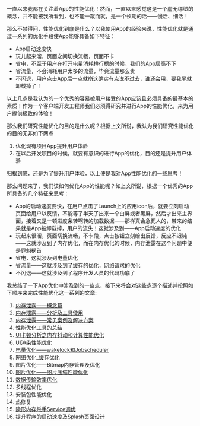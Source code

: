 一直以来我都在关注着App的性能优化！然而，一直以来感觉这是一个虚无缥缈的概念，并不能被我所看到，也不能一蹴而就，是一个长期的活——慢活、细活！

那么不禁得问，性能优化到底是什么？以我使用App的经验来说，性能优化就是通过一系列的优化手段使App能够具备如下特征：

* App启动速度快
* 玩儿起来溜，页面之间切换流畅，页面不卡
* 省电，不至于用户在打开电量消耗排行榜的时候，我们的App居高不下
* 省流量，不会消耗用户太多的流量，毕竟流量那么贵
* 不闪退，用户点击App后一点就崩这确实有点说不过去，谁还会用，要我早就卸载掉了！

以上几点是我认为的一个优秀的容易被用户接受的App应该且必须具备的最基本的素质！作为一个客户端开发工程师我们必须得研究并进行App的性能优化，来为用户提供极致的体验！

那么我们研究性能优化的目的是什么呢？根据上文所说，我认为我们研究性能优化的目的无非如下两点

1. 优化现有项目App提升用户体验
2. 在以后开发项目的时候，就要有意识的进行App的优化，目的还是提升用户体验

归根到底，还是为了提升用户体验，以上便是我对App性能优化的一些思考！

那么问题来了，我们该如何优化App的性能呢？如上文所说，根据一个优秀的App所具备的几个特征来思考：

* App的启动速度要快，在用户点击了Launch上的应用icon后，就要立刻启动页面给用户以反馈，不能等了半天了出来一个白屏或者黑屏，然后才出来主界面，接着又是一顿进度条转啊转的加载数据——那样真会急死人的，带来的结果就是App被卸载掉，用户的流失！这就涉及到——App启动速度的优化
* 玩起来很溜，页面切换流畅，不卡段，点击按钮立刻给出反馈，反应不迟钝——这就涉及到了内存优化，而在内存优化的时候，内存泄露在这个问题中便是罪魁祸首
* 省电，这就涉及到电量优化
* 省流量——这就涉及到了缓存的优化，网络请求的优化
* 不闪退——这就涉及到了程序开发人员的代码功底了

我总结了一下App优化中涉及到的一些点，接下来将会对这些点逐个描述并按照如下顺序来完成性能优化这一系列的文章:

1. [内存泄露——概念篇](内存泄露——概念篇.md)
2. [内存泄露——分析及工具使用](内存泄露——分析及工具使用.md)
3. [内存泄露——常见案例及解决方案](内存泄露——常见案例及解决方案.md)
4. [性能优化工具的总结](性能优化工具的总结.md)
5. [UI卡顿分析之内存抖动和计算性能优化](UI卡顿分析之内存抖动和计算性能优化.md)
6. [UI渲染性能优化](UI渲染性能优化.md)
7. [电量优化——wakelock和Jobscheduler](电量优化——wakelock和Jobscheduler.md)
8. [网络优化_缓存优化](网络优化_缓存优化.md)
9. 图片优化——Bitmap内存管理及优化
10. [图片优化——图片压缩性能优化](图片优化——图片压缩性能优化.md)
11. [数据传输效率优化](数据传输效率优化.md)
12. 多线程优化
13. 安装包性能优化
14. 热修复
15. [隐形内存杀手Service调优](隐形内存杀手Service调优.md)
16. 提升程序的启动速度及Splash页面设计


